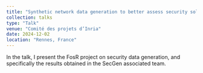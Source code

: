 ```yaml
---
title: "Synthetic network data generation to better assess security solutions"
collection: talks
type: "Talk"
venue: "Comité des projets d’Inria"
date: 2024-12-02
location: "Rennes, France"
---
```


In the talk, I present the FosR project on security data generation, and specifically the results obtained in the SecGen associated team.
